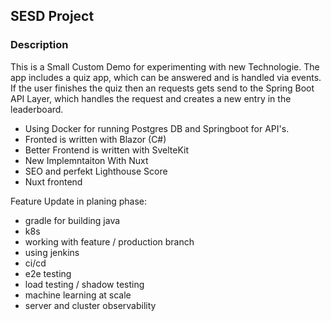 ## SESD Project

### Description

This is a Small Custom Demo for experimenting with new Technologie. The app includes a quiz app, which can be answered and is handled via events. If the user finishes the quiz then an requests gets send to the Spring Boot API Layer, which handles the request and creates a new entry in the leaderboard.

- Using Docker for running Postgres DB and Springboot for API's.
- Fronted is written with Blazor (C#)
- Better Frontend is written with SvelteKit
- New Implemntaiton With Nuxt
- SEO and perfekt Lighthouse Score
- Nuxt frontend


Feature Update in planing phase:
 - gradle for building java
 - k8s
 - working with feature / production branch 
 - using jenkins 
 - ci/cd 
 - e2e testing 
 - load testing / shadow testing 
 - machine learning at scale 
 - server and cluster observability 
